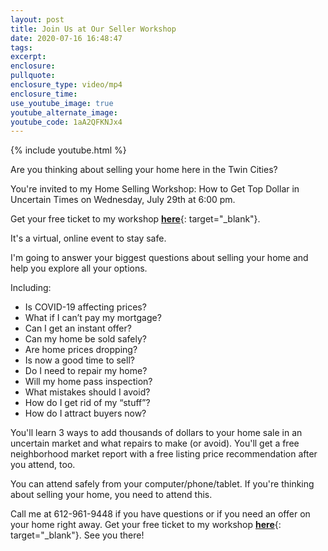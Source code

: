 ```yaml
---
layout: post
title: Join Us at Our Seller Workshop
date: 2020-07-16 16:48:47
tags:
excerpt:
enclosure:
pullquote:
enclosure_type: video/mp4
enclosure_time:
use_youtube_image: true
youtube_alternate_image:
youtube_code: 1aA2QFKNJx4
---
```


{% include youtube.html %}

Are you thinking about selling your home here in the Twin Cities?

You're invited to my Home Selling Workshop: How to Get Top Dollar in Uncertain Times on Wednesday, July 29th at 6:00 pm.

Get your free ticket to my workshop&nbsp;[**here**](https://www.eventbrite.com/e/twin-cities-home-selling-workshop-how-to-get-top-dollar-in-uncertain-times-tickets-111703857244){: target="_blank"}.

It's a virtual, online event to stay safe.

I'm going to answer your biggest questions about selling your home and help you explore all your options.

Including:

* Is COVID-19 affecting prices?
* What if I can’t pay my mortgage?
* Can I get an instant offer?
* Can my home be sold safely?
* Are home prices dropping?
* Is now a good time to sell?
* Do I need to repair my home?
* Will my home pass inspection?
* What mistakes should I avoid?
* How do I get rid of my “stuff”?
* How do I attract buyers now?

You'll learn 3 ways to add thousands of dollars to your home sale in an uncertain market and what repairs to make (or avoid). You'll get a free neighborhood market report with a free listing price recommendation after you attend, too.

You can attend safely from your computer/phone/tablet. If you're thinking about selling your home, you need to attend this.&nbsp;

Call me at 612-961-9448 if you have questions or if you need an offer on your home right away. Get your free ticket to my workshop&nbsp;[**here**](https://www.eventbrite.com/e/twin-cities-home-selling-workshop-how-to-get-top-dollar-in-uncertain-times-tickets-111703857244){: target="_blank"}. See you there\!